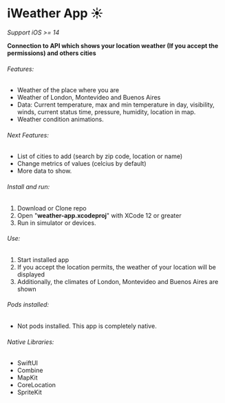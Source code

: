 # iWeather App :sunny:
*Support iOS >= 14*

__Connection to API which shows your location weather (If you accept the permissions) and others cities__

###### Features:
- Weather of the place where you are
- Weather of London, Montevideo and Buenos Aires
- Data: Current temperature, max and min temperature in day, visibility, winds, current status time, pressure, humidity, location in map.
- Weather condition animations.

###### Next Features:
- List of cities to add (search by zip code, location or name)
- Change metrics of values (celcius by default)
- More data to show.

###### Install and run:
1. Download or Clone repo
2. Open "**weather-app.xcodeproj**" with XCode 12 or greater
3. Run in simulator or devices.

###### Use:
1. Start installed app
2. If you accept the location permits, the weather of your location will be displayed
3. Additionally, the climates of London, Montevideo and Buenos Aires are shown

###### Pods installed:
- Not pods installed. This app is completely native.

###### Native Libraries:
- SwiftUI
- Combine
- MapKit
- CoreLocation
- SpriteKit
